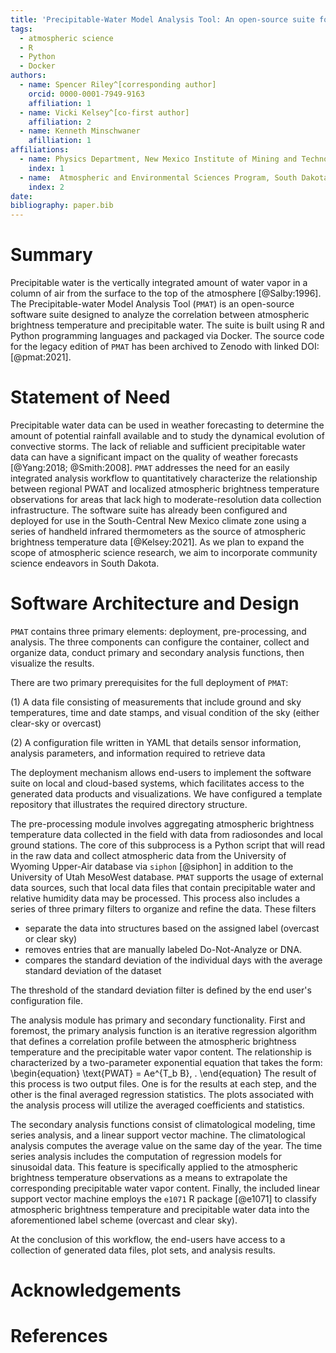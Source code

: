 ```yaml
---
title: 'Precipitable-Water Model Analysis Tool: An open-source suite for estimating precipitable water with low-cost instrumentation.'
tags:
  - atmospheric science
  - R
  - Python
  - Docker
authors:
  - name: Spencer Riley^[corresponding author]
    orcid: 0000-0001-7949-9163 
    affiliation: 1
  - name: Vicki Kelsey^[co-first author]
    affiliation: 2
  - name: Kenneth Minschwaner
    afilliation: 1
affiliations:
  - name: Physics Department, New Mexico Institute of Mining and Technology
    index: 1
  - name:  Atmospheric and Environmental Sciences Program, South Dakota School of Mines and Technology
    index: 2
date:
bibliography: paper.bib
---
```

# Summary
Precipitable water is the vertically integrated amount of water vapor in a column of air from the surface to the top of the atmosphere [@Salby:1996]. The Precipitable-water Model Analysis Tool (``PMAT``) is an open-source software suite designed to analyze the correlation between atmospheric brightness temperature and precipitable water. The suite is built using R and Python programming languages and packaged via Docker.  The source code for the legacy edition of ``PMAT`` has been archived to Zenodo with linked DOI: [@pmat:2021].

# Statement of Need
Precipitable water data can be used in weather forecasting to determine the amount of potential rainfall available and to study the dynamical evolution of convective storms. The lack of reliable and sufficient precipitable water data can have a significant impact on the quality of weather forecasts [@Yang:2018; @Smith:2008]. ``PMAT`` addresses the need for an easily integrated analysis workflow to quantitatively characterize the relationship between regional PWAT and localized atmospheric brightness temperature observations for areas that lack high to moderate-resolution data collection infrastructure. The software suite has already been configured and deployed for use in the South-Central New Mexico climate zone using a series of handheld infrared thermometers as the source of atmospheric brightness temperature data [@Kelsey:2021]. As we plan to expand the scope of atmospheric science research, we aim to incorporate community science endeavors in South Dakota.

# Software Architecture and Design
``PMAT`` contains three primary elements: deployment, pre-processing, and analysis. The three components can configure the container, collect and organize data, conduct primary and secondary analysis functions, then visualize the results. 

There are two primary prerequisites for the full deployment of ``PMAT``:

(1) A data file consisting of measurements that include ground and sky temperatures, time and date stamps, and visual condition of the sky (either clear-sky or overcast)

(2) A configuration file written in YAML that details sensor information, analysis parameters, and information required to retrieve data

The deployment mechanism allows end-users to implement the software suite on local and cloud-based systems, which facilitates access to the generated data products and visualizations. We have configured a template repository that illustrates the required directory structure. 
 
The pre-processing module involves aggregating atmospheric brightness temperature data collected in the field with data from radiosondes and local ground stations. The core of this subprocess is a Python script that will read in the raw data and collect atmospheric data from the University of Wyoming Upper-Air database via ``siphon`` [@siphon] in addition to the University of Utah MesoWest database. ``PMAT`` supports the usage of external data sources, such that local data files that contain precipitable water and relative humidity data may be processed. This process also includes a series of three primary filters to organize and refine the data. These filters

- separate the data into structures based on the assigned label (overcast or clear sky)
- removes entries that are manually labeled Do-Not-Analyze or DNA.
- compares the standard deviation of the individual days with the average standard deviation of the dataset

The threshold of the standard deviation filter is defined by the end user's configuration file. 

The analysis module has primary and secondary functionality. First and foremost, the primary analysis function is an iterative regression algorithm that defines a correlation profile between the atmospheric brightness temperature and the precipitable water vapor content. The relationship is characterized by a two-parameter exponential equation that takes the form:
\begin{equation}
\text{PWAT} = Ae^{T_b B}\, .
\end{equation}
The result of this process is two output files. One is for the results at each step, and the other is the final averaged regression statistics. The plots associated with the analysis process will utilize the averaged coefficients and statistics.

The secondary analysis functions consist of climatological modeling, time series analysis, and a linear support vector machine. The climatological analysis computes the average value on the same day of the year. The time series analysis includes the computation of regression models for sinusoidal data. This feature is specifically applied to the atmospheric brightness temperature observations as a means to extrapolate the corresponding precipitable water vapor content. Finally, the included linear support vector machine employs the ``e1071`` R package [@e1071] to classify atmospheric brightness temperature and precipitable water data into the aforementioned label scheme (overcast and clear sky).

At the conclusion of this workflow, the end-users have access to a collection of generated data files, plot sets, and analysis results.

# Acknowledgements

# References
